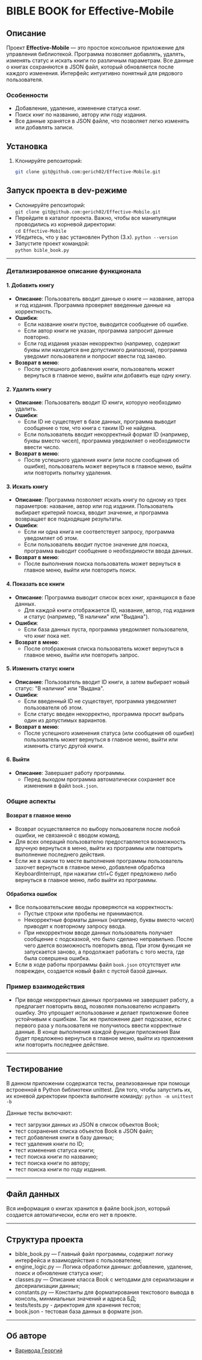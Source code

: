 # BIBLE BOOK for Effective-Mobile 

## Описание

Проект **Effective-Mobile** — это простое консольное приложение для управления библиотекой. Программа позволяет добавлять, удалять, изменять статус и искать книги по различным параметрам. Все данные о книгах сохраняются в JSON файл, который обновляется после каждого изменения. Интерфейс интуитивно понятный для рядового пользователя.

### Особенности
- Добавление, удаление, изменение статуса книг.
- Поиск книг по названию, автору или году издания.
- Все данные хранятся в JSON файле, что позволяет легко изменять или добавлять записи.

## Установка

1. Клонируйте репозиторий:
   ```bash
   git clone git@github.com:gerich02/Effective-Mobile.git

## Запуск проекта в dev-режиме

- Склонируйте репозиторий:  
```git clone git@github.com:gerich02/Effective-Mobile.git ```    
- Перейдите в каталог проекта. Важно, чтобы все манипуляции проводились из корневой директории:  
``` cd Effective-Mobile ```  
- Убедитесь, что у вас установлен Python (3.x).
``` python --version ```
- Запустите проект командой:   
```python bible_book.py```

---
### Детализированное описание функционала


#### **1. Добавить книгу**
- **Описание**: Пользователь вводит данные о книге — название, автора и год издания. Программа проверяет введенные данные на корректность.
- **Ошибки**:
  - Если название книги пустое, выводится сообщение об ошибке.
  - Если автор книги не указан, программа запросит данные повторно.
  - Если год издания указан некорректно (например, содержит буквы или находится вне допустимого диапазона), программа уведомит пользователя и попросит ввести год заново.
- **Возврат в меню**:
  - После успешного добавления книги, пользователь может вернуться в главное меню, выйти или добавить еще одну книгу.

#### **2. Удалить книгу**
- **Описание**: Пользователь вводит ID книги, которую необходимо удалить.
- **Ошибки**:
  - Если ID не существует в базе данных, программа выводит сообщение о том, что книга с таким ID не найдена.
  - Если пользователь вводит некорректный формат ID (например, буквы вместо чисел), программа уведомляет о необходимости ввести число.
- **Возврат в меню**:
  - После успешного удаления книги (или после сообщения об ошибке), пользователь может вернуться в главное меню, выйти или повторить попытку удаления.


#### **3. Искать книгу**
- **Описание**: Программа позволяет искать книгу по одному из трех параметров: название, автор или год издания. Пользователь выбирает критерий поиска, вводит значение, и программа возвращает все подходящие результаты.
- **Ошибки**:
  - Если ни одна книга не соответствует запросу, программа уведомляет об этом.
  - Если пользователь вводит пустое значение для поиска, программа выводит сообщение о необходимости ввода данных.
- **Возврат в меню**:
  - После выполнения поиска пользователь может вернуться в главное меню, выйти или повторить поиск.


#### **4. Показать все книги**
- **Описание**: Программа выводит список всех книг, хранящихся в базе данных.
  - Для каждой книги отображается ID, название, автор, год издания и статус (например, "В наличии" или "Выдана").
- **Ошибки**:
  - Если база данных пуста, программа уведомляет пользователя, что книг пока нет.
- **Возврат в меню**:
  - После отображения списка пользователь может вернуться в главное меню, выйти или повторить запрос.


#### **5. Изменить статус книги**
- **Описание**: Пользователь вводит ID книги, а затем выбирает новый статус: "В наличии" или "Выдана".
- **Ошибки**:
  - Если введенный ID не существует, программа уведомляет пользователя об этом.
  - Если статус введен некорректно, программа просит выбрать один из допустимых вариантов.
- **Возврат в меню**:
  - После успешного изменения статуса (или сообщения об ошибке) пользователь может вернуться в главное меню, выйти или изменить статус другой книги.

#### **6. Выйти**
- **Описание**: Завершает работу программы.
  - Перед выходом программа автоматически сохраняет все изменения в файл `book.json`.


### Общие аспекты

#### **Возврат в главное меню**
- Возврат осуществляется по выбору пользователя после любой ошибки, не связанной с вводом команд.
- Для всех операций пользователю предоставляется возможность вручную вернуться в меню, выйти из программы или повторить выполнение последнего действия.
- Если же в каком то месте выполнения программы пользователь захочет вернуться в главное меню, добавленя обработка KeyboardInterrupt, при нажатии ctrl+C будет предложено либо вернуться в главное меню, либо выйти из программы.

#### **Обработка ошибок**
- Все пользовательские вводы проверяются на корректность:
  - Пустые строки или пробелы не принимаются.
  - Некорректные форматы данных (например, буквы вместо чисел) приводят к повторному запросу ввода.
  - При некорректном вводе данных пользователь получает сообщение с подсказкой, что было сделано неправильно. После чего дается возможность повторить ввод. При этом функция не запускается заново, а продолжает работать с того места, где была совершена ошибка.
- Если в ходе работы программы файл `book.json` отсутствует или поврежден, создается новый файл с пустой базой данных.


### Пример взаимодействия
- При вводе некорректных данных программа не завершает работу, а предлагает повторить ввод, позволяя пользователю исправить ошибку. Это упрощает использование и делает приложение более устойчивым к ошибкам. Так же приложение дает подсказки, если с первого раза у пользователя не получилось ввести корректные данные. В конце выполнения каждой функции приложения Вам будет предложено вернуться в главное меню, выйти из приложения или повторить последнее действие.
---

## Тестирование
В данном приложении содержатся тесты, реализованные при помощи встроенной в Python библиотеки unittest.
Для того, чтобы запустить их, их коневой директории проекта выполните команду:
```python -m unittest -b```

Данные тесты включают:
- тест загрузки данных из JSON в список объектов Book;
- тест сохранения списка объектов Book в JSON файл;
- тест добавления книги в базу данных;
- тест удаления книги по ID;
- тест изменения статуса книги;
- тест поиска книги по названию;
- тест поиска книги по автору;
- тест поиска книги по году издания.
---

## Файл данных

Вся информация о книгах хранится в файле book.json, который создается автоматически, если его нет в проекте.

---
## Структура проекта
- bible_book.py — Главный файл программы, содержит логику интерфейса и взаимодействия с пользователем;
- engine_logic.py — Логика обработки данных: добавление, удаление, поиск и обновление статуса книг;
- classes.py — Описание класса Book с методами для сериализации и десериализации данных;
- constants.py — Константы для форматирования текстового вывода в консоль, минмиальных значений и адреса БД;
- tests/tests.py - директория для хранения тестов;
- book.json - тестовая база данных в формате json.

---
## Об авторе
- [Варивода Георгий](https://github.com/gerich02)